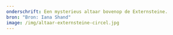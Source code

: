 ```yaml
---
onderschrift: Een mysterieus altaar bovenop de Externsteine.
bron: "Bron: Iana Shand"
image: /img/altaar-externsteine-circel.jpg
---
```

